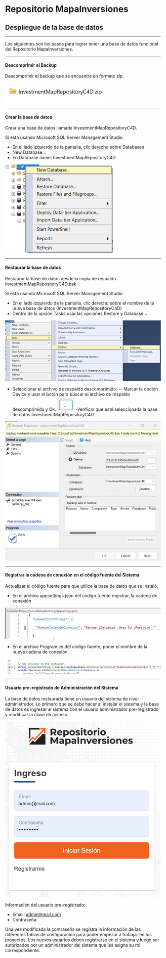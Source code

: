 # Repositorio MapaInversiones
## Despliegue de la base de datos

---

Los siguientes son los pasos para lograr tener una base de datos funcional del Repositorio MapaInversiones. 

***

#### Descomprimir el Backup
Descomprimir el backup que se encuentra en formato zip.

![Image](images/Descomprimir_el_Backup_2.png)

***

#### Crear la base de datos
Crear una base de datos llamada InvestmentMapRepositoryC4D.

Si está usando Microsoft SQL Server Management Studio:
- En el lado izquierdo de la pantalla, clic derecho sobre Databases
- New Database…
- En Database name: InvestmentMapRepositoryC4D

![Image](images/Crear_la_base_de_datos_2.png)

***

#### Restaurar la base de datos
Restaurar la base de datos desde la copia de respaldo InvestmentMapRepositoryC4D.bak

Si está usando Microsoft SQL Server Management Studio:
- En el lado izquierdo de la pantalla, clic derecho sobre el nombre de la nueva base de datos (InvestmentMapRepositoryC4D)
- Dentro de la opción Tasks usar las opciones Restore y Database…

![Image](images/Restaurar_la_base_de_datos_2.png)

- Seleccionar el archivo de respaldo descomprimido.
-- Marcar la opción Device y usar el botón  para buscar el archivo de respaldo descomprimido y Ok.
![Image](images/Restaurar_la_base_de_datos_3.png)
-Verificar que esté seleccionada la base de datos InvestmentMapRepositoryC4D

![Image](images/Restaurar_la_base_de_datos_4.png)

***

#### Registrar la cadena de conexión en el código fuente del Sistema
Actualizar el código fuente para que utilice la base de datos que se instaló.
- En el archivo appsettings.json del código fuente registrar, la cadena de conexión

![Image](images/Registrar_la_cadena_de_conexion_en_el_Codigo_fuente_del_Sistema_2.png)

- En el archivo Program.cs del código fuente, poner el nombre de la nueva cadena de conexión.

![Image](images/Registrar_la_cadena_de_conexion_en_el_Codigo_fuente_del_Sistema_3.png)

***

#### Usuario pre-registrado de Administración del Sistema
La base de datos restaurada tiene un usuario del sistema de nivel administrador.
Lo primero que se debe hacer al instalar el sistema y la base de datos es ingresar al sistema con el usuario administrador pre-registrado y modificar la clave de acceso.

![Image](images/Usuario_pre_registrado_de_Administracion_del_Sistema_2.png)

Información del usuario pre-registrado:

- Email: admin@mail.com
- Contraseña: 

Una vez modificada la contraseña se registra la información de las diferentes tablas de configuración para poder empezar a trabajar en los proyectos. Los nuevos usuarios deben registrarse en el sistema y luego ser autorizados por un administrador del sistema que les asigna su rol correspondiente.

